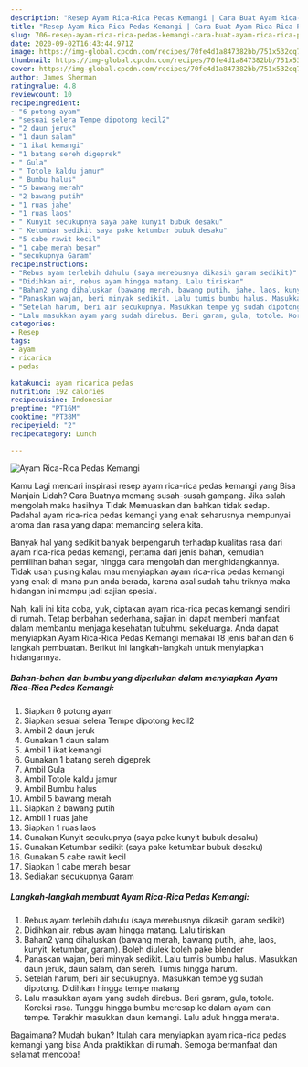 ```yaml
---
description: "Resep Ayam Rica-Rica Pedas Kemangi | Cara Buat Ayam Rica-Rica Pedas Kemangi Yang Lezat"
title: "Resep Ayam Rica-Rica Pedas Kemangi | Cara Buat Ayam Rica-Rica Pedas Kemangi Yang Lezat"
slug: 706-resep-ayam-rica-rica-pedas-kemangi-cara-buat-ayam-rica-rica-pedas-kemangi-yang-lezat
date: 2020-09-02T16:43:44.971Z
image: https://img-global.cpcdn.com/recipes/70fe4d1a847382bb/751x532cq70/ayam-rica-rica-pedas-kemangi-foto-resep-utama.jpg
thumbnail: https://img-global.cpcdn.com/recipes/70fe4d1a847382bb/751x532cq70/ayam-rica-rica-pedas-kemangi-foto-resep-utama.jpg
cover: https://img-global.cpcdn.com/recipes/70fe4d1a847382bb/751x532cq70/ayam-rica-rica-pedas-kemangi-foto-resep-utama.jpg
author: James Sherman
ratingvalue: 4.8
reviewcount: 10
recipeingredient:
- "6 potong ayam"
- "sesuai selera Tempe dipotong kecil2"
- "2 daun jeruk"
- "1 daun salam"
- "1 ikat kemangi"
- "1 batang sereh digeprek"
- " Gula"
- " Totole kaldu jamur"
- " Bumbu halus"
- "5 bawang merah"
- "2 bawang putih"
- "1 ruas jahe"
- "1 ruas laos"
- " Kunyit secukupnya saya pake kunyit bubuk desaku"
- " Ketumbar sedikit saya pake ketumbar bubuk desaku"
- "5 cabe rawit kecil"
- "1 cabe merah besar"
- "secukupnya Garam"
recipeinstructions:
- "Rebus ayam terlebih dahulu (saya merebusnya dikasih garam sedikit)"
- "Didihkan air, rebus ayam hingga matang. Lalu tiriskan"
- "Bahan2 yang dihaluskan (bawang merah, bawang putih, jahe, laos, kunyit, ketumbar, garam). Boleh diulek boleh pake blender"
- "Panaskan wajan, beri minyak sedikit. Lalu tumis bumbu halus. Masukkan daun jeruk, daun salam, dan sereh. Tumis hingga harum."
- "Setelah harum, beri air secukupnya. Masukkan tempe yg sudah dipotong. Didihkan hingga tempe matang"
- "Lalu masukkan ayam yang sudah direbus. Beri garam, gula, totole. Koreksi rasa. Tunggu hingga bumbu meresap ke dalam ayam dan tempe. Terakhir masukkan daun kemangi. Lalu aduk hingga merata."
categories:
- Resep
tags:
- ayam
- ricarica
- pedas

katakunci: ayam ricarica pedas 
nutrition: 192 calories
recipecuisine: Indonesian
preptime: "PT16M"
cooktime: "PT38M"
recipeyield: "2"
recipecategory: Lunch

---
```



![Ayam Rica-Rica Pedas Kemangi](https://img-global.cpcdn.com/recipes/70fe4d1a847382bb/751x532cq70/ayam-rica-rica-pedas-kemangi-foto-resep-utama.jpg)

Kamu Lagi mencari inspirasi resep ayam rica-rica pedas kemangi yang Bisa Manjain Lidah? Cara Buatnya memang susah-susah gampang. Jika salah mengolah maka hasilnya Tidak Memuaskan dan bahkan tidak sedap. Padahal ayam rica-rica pedas kemangi yang enak seharusnya mempunyai aroma dan rasa yang dapat memancing selera kita.

Banyak hal yang sedikit banyak berpengaruh terhadap kualitas rasa dari ayam rica-rica pedas kemangi, pertama dari jenis bahan, kemudian pemilihan bahan segar, hingga cara mengolah dan menghidangkannya. Tidak usah pusing kalau mau menyiapkan ayam rica-rica pedas kemangi yang enak di mana pun anda berada, karena asal sudah tahu triknya maka hidangan ini mampu jadi sajian spesial.




Nah, kali ini kita coba, yuk, ciptakan ayam rica-rica pedas kemangi sendiri di rumah. Tetap berbahan sederhana, sajian ini dapat memberi manfaat dalam membantu menjaga kesehatan tubuhmu sekeluarga. Anda dapat menyiapkan Ayam Rica-Rica Pedas Kemangi memakai 18 jenis bahan dan 6 langkah pembuatan. Berikut ini langkah-langkah untuk menyiapkan hidangannya.

<!--inarticleads1-->

##### Bahan-bahan dan bumbu yang diperlukan dalam menyiapkan Ayam Rica-Rica Pedas Kemangi:

1. Siapkan 6 potong ayam
1. Siapkan sesuai selera Tempe dipotong kecil2
1. Ambil 2 daun jeruk
1. Gunakan 1 daun salam
1. Ambil 1 ikat kemangi
1. Gunakan 1 batang sereh digeprek
1. Ambil  Gula
1. Ambil  Totole kaldu jamur
1. Ambil  Bumbu halus
1. Ambil 5 bawang merah
1. Siapkan 2 bawang putih
1. Ambil 1 ruas jahe
1. Siapkan 1 ruas laos
1. Gunakan  Kunyit secukupnya (saya pake kunyit bubuk desaku)
1. Gunakan  Ketumbar sedikit (saya pake ketumbar bubuk desaku)
1. Gunakan 5 cabe rawit kecil
1. Siapkan 1 cabe merah besar
1. Sediakan secukupnya Garam




<!--inarticleads2-->

##### Langkah-langkah membuat Ayam Rica-Rica Pedas Kemangi:

1. Rebus ayam terlebih dahulu (saya merebusnya dikasih garam sedikit)
1. Didihkan air, rebus ayam hingga matang. Lalu tiriskan
1. Bahan2 yang dihaluskan (bawang merah, bawang putih, jahe, laos, kunyit, ketumbar, garam). Boleh diulek boleh pake blender
1. Panaskan wajan, beri minyak sedikit. Lalu tumis bumbu halus. Masukkan daun jeruk, daun salam, dan sereh. Tumis hingga harum.
1. Setelah harum, beri air secukupnya. Masukkan tempe yg sudah dipotong. Didihkan hingga tempe matang
1. Lalu masukkan ayam yang sudah direbus. Beri garam, gula, totole. Koreksi rasa. Tunggu hingga bumbu meresap ke dalam ayam dan tempe. Terakhir masukkan daun kemangi. Lalu aduk hingga merata.




Bagaimana? Mudah bukan? Itulah cara menyiapkan ayam rica-rica pedas kemangi yang bisa Anda praktikkan di rumah. Semoga bermanfaat dan selamat mencoba!
